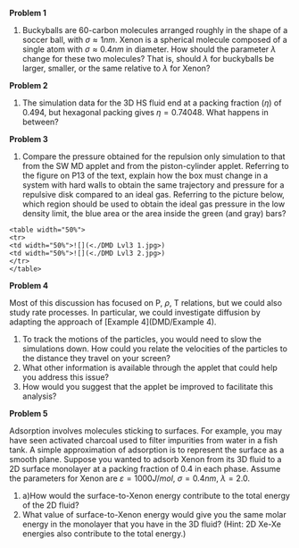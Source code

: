 

**Problem 1**

1. Buckyballs are 60-carbon molecules arranged roughly in the shape of a soccer ball, with $\sigma \approx 1nm$.  Xenon is a spherical molecule composed of a single atom with $\sigma \approx 0.4nm$ in diameter.  How should the parameter $\lambda$ change for these two molecules?  That is, should $\lambda$ for buckyballs be larger, smaller, or the same relative to $\lambda$ for Xenon?

**Problem 2**

1. The simulation data for the 3D HS fluid end at a packing fraction $(\eta )$ of 0.494, but hexagonal packing gives $\eta = 0.74048$.  What happens in between?

**Problem 3**

1. Compare the pressure obtained for the repulsion only simulation to that from the SW MD applet and from the piston-cylinder applet.  Referring to the figure on P13 of the text, explain how the box must change in a system with hard walls to obtain the same trajectory and pressure for a repulsive disk compared to an ideal gas.  Referring to the picture below, which region should be used to obtain the ideal gas pressure in the low density limit, the blue area or the area inside the green (and gray) bars?

```
<table width="50%">
<tr>
<td width="50%">![](<./DMD Lvl3 1.jpg>)
<td width="50%">![](<./DMD Lvl3 2.jpg>)
</tr>
</table>
```

**Problem 4**

Most of this discussion has focused on P, $\rho$, T relations, but we could also study rate processes.  In particular, we could investigate diffusion by adapting the approach of [Example 4](DMD/Example 4).

1. To track the motions of the particles, you would need to slow the simulations down.  How could you relate the velocities of the particles to the distance they travel on your screen?  
1. What other information is available through the applet that could help you address this issue?
1. How would you suggest that the applet be improved to facilitate this analysis?

**Problem 5**

Adsorption involves molecules sticking to surfaces.  For example, you may have seen activated charcoal used to filter impurities from water in a fish tank.  A simple approximation of adsorption is to represent the surface as a smooth plane.  Suppose you wanted to adsorb Xenon from its 3D fluid to a 2D surface monolayer at a packing fraction of 0.4 in each phase.  Assume the parameters for Xenon are $\varepsilon = 1000J/mol$, $\sigma = 0.4nm$, $\lambda = 2.0$.

1. a)How would the surface-to-Xenon energy contribute to the total energy of the 2D fluid? 
1. What value of surface-to-Xenon energy would give you the same molar energy in the monolayer that you have in the 3D fluid?  (Hint: 2D Xe-Xe energies also contribute to the total energy.)